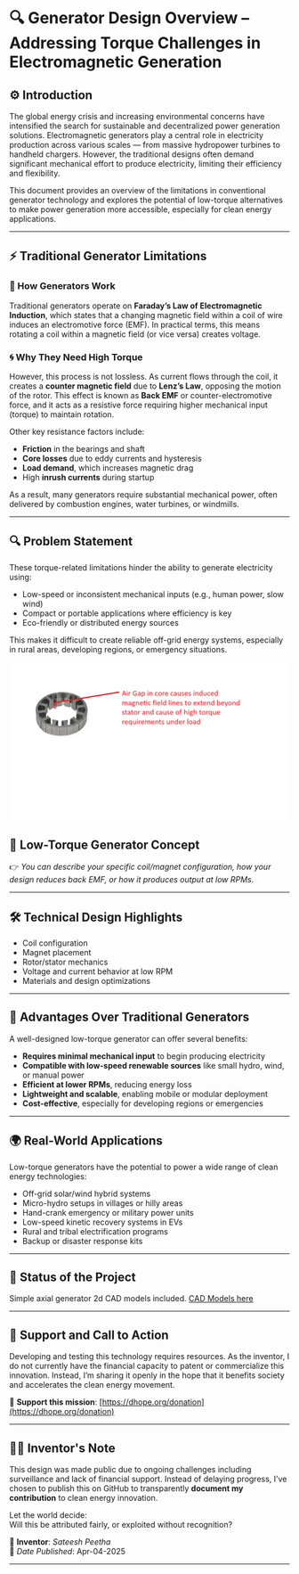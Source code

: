 # 🔍 Generator Design Overview – Addressing Torque Challenges in Electromagnetic Generation

## ⚙️ Introduction
The global energy crisis and increasing environmental concerns have intensified the search for sustainable and decentralized power generation solutions. Electromagnetic generators play a central role in electricity production across various scales — from massive hydropower turbines to handheld chargers. However, the traditional designs often demand significant mechanical effort to produce electricity, limiting their efficiency and flexibility.

This document provides an overview of the limitations in conventional generator technology and explores the potential of low-torque alternatives to make power generation more accessible, especially for clean energy applications.

---

## ⚡ Traditional Generator Limitations

### 🧲 How Generators Work
Traditional generators operate on **Faraday’s Law of Electromagnetic Induction**, which states that a changing magnetic field within a coil of wire induces an electromotive force (EMF). In practical terms, this means rotating a coil within a magnetic field (or vice versa) creates voltage.

### 🌀 Why They Need High Torque
However, this process is not lossless. As current flows through the coil, it creates a **counter magnetic field** due to **Lenz’s Law**, opposing the motion of the rotor. This effect is known as **Back EMF** or counter-electromotive force, and it acts as a resistive force requiring higher mechanical input (torque) to maintain rotation.

Other key resistance factors include:
- **Friction** in the bearings and shaft
- **Core losses** due to eddy currents and hysteresis
- **Load demand**, which increases magnetic drag
- High **inrush currents** during startup

As a result, many generators require substantial mechanical power, often delivered by combustion engines, water turbines, or windmills.

---

## 🔍 Problem Statement

These torque-related limitations hinder the ability to generate electricity using:
- Low-speed or inconsistent mechanical inputs (e.g., human power, slow wind)
- Compact or portable applications where efficiency is key
- Eco-friendly or distributed energy sources

This makes it difficult to create reliable off-grid energy systems, especially in rural areas, developing regions, or emergency situations.

![Example](images/Traditional%20Generator%20drawbacks.png)

## 🌿 Low-Torque Generator Concept


👉 *You can describe your specific coil/magnet configuration, how your design reduces back EMF, or how it produces output at low RPMs.*

---

## 🛠️ Technical Design Highlights


- Coil configuration  
- Magnet placement  
- Rotor/stator mechanics  
- Voltage and current behavior at low RPM  
- Materials and design optimizations

---

## 🚀 Advantages Over Traditional Generators

A well-designed low-torque generator can offer several benefits:
- **Requires minimal mechanical input** to begin producing electricity
- **Compatible with low-speed renewable sources** like small hydro, wind, or manual power
- **Efficient at lower RPMs**, reducing energy loss
- **Lightweight and scalable**, enabling mobile or modular deployment
- **Cost-effective**, especially for developing regions or emergencies

---

## 🌍 Real-World Applications

Low-torque generators have the potential to power a wide range of clean energy technologies:
- Off-grid solar/wind hybrid systems
- Micro-hydro setups in villages or hilly areas
- Hand-crank emergency or military power units
- Low-speed kinetic recovery systems in EVs
- Rural and tribal electrification programs
- Backup or disaster response kits

---

## 🧪 Status of the Project


Simple axial generator 2d CAD models included.
[CAD Models here](/CAD/)

---

## 🙏 Support and Call to Action

Developing and testing this technology requires resources. As the inventor, I do not currently have the financial capacity to patent or commercialize this innovation. Instead, I’m sharing it openly in the hope that it benefits society and accelerates the clean energy movement.

🌱 **Support this mission**: [https://dhope.org/donation](https://dhope.org/donation)

---

## 👨‍🔬 Inventor's Note

This design was made public due to ongoing challenges including surveillance and lack of financial support. Instead of delaying progress, I’ve chosen to publish this on GitHub to transparently **document my contribution** to clean energy innovation.

Let the world decide:  
Will this be attributed fairly, or exploited without recognition?

📌 **Inventor**: *Sateesh Peetha*  
📅 *Date Published*: Apr-04-2025

---

